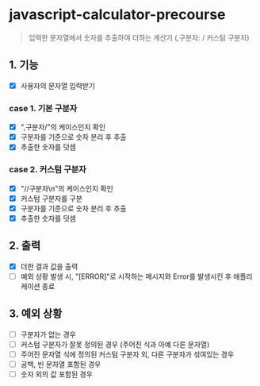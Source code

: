 # javascript-calculator-precourse

> 입력한 문자열에서 숫자를 추출하여 더하는 계산기 (,구분자: / 커스텀 구분자)

## 1. 기능

-   [x] 사용자의 문자열 입력받기

### case 1. 기본 구분자

-   [x] ",구분자/"의 케이스인지 확인
-   [x] 구분자를 기준으로 숫자 분리 후 추출
-   [x] 추출한 숫자를 덧셈

### case 2. 커스텀 구분자

-   [x] "//구분자\n"의 케이스인지 확인
-   [x] 커스텀 구분자를 구분
-   [x] 구분자를 기준으로 숫자 분리 후 추출
-   [x] 추출한 숫자를 덧셈

## 2. 출력

-   [x] 더한 결과 값을 출력
-   [ ] 예외 상황 발생 시, "[ERROR]"로 시작하는 메시지와 Error를 발생시킨 후 애플리케이션 종료

## 3. 예외 상황

-   [ ] 구분자가 없는 경우
-   [ ] 커스텀 구분자가 잘못 정의된 경우 (주어진 식과 아예 다른 문자열)
-   [ ] 주어진 문자열 식에 정의된 커스텀 구분자 외, 다른 구분자가 섞여있는 경우
-   [ ] 공백, 빈 문자열 포함된 경우
-   [ ] 숫자 외의 값 포함된 경우
